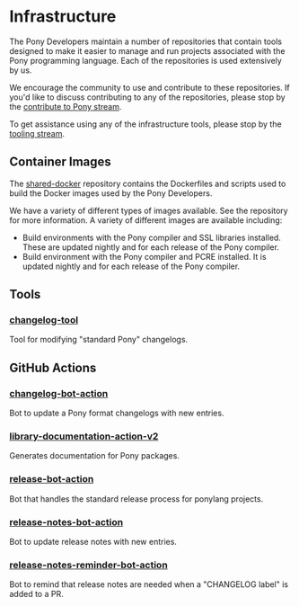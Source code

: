# Infrastructure

The Pony Developers maintain a number of repositories that contain tools designed to make it easier to manage and run projects associated with the Pony programming language. Each of the repositories is used extensively by us.

We encourage the community to use and contribute to these repositories. If you'd like to discuss contributing to any of the repositories, please stop by the [contribute to Pony stream](https://ponylang.zulipchat.com/#narrow/stream/192795-contribute-to-Pony).

To get assistance using any of the infrastructure tools, please stop by the [tooling stream](https://ponylang.zulipchat.com/#narrow/stream/190367-tooling).

## Container Images

The [shared-docker](https://github.com/ponylang/shared-docker) repository contains the Dockerfiles and scripts used to build the Docker images used by the Pony Developers.

We have a variety of different types of images available. See the repository for more information. A variety of different images are available including:

- Build environments with the Pony compiler and SSL libraries installed. These are updated nightly and for each release of the Pony compiler.
- Build environment with the Pony compiler and PCRE installed. It is updated nightly and for each release of the Pony compiler.

## Tools

### [changelog-tool](https://github.com/ponylang/changelog-tool)

Tool for modifying "standard Pony" changelogs.

## GitHub Actions

### [changelog-bot-action](https://github.com/ponylang/changelog-bot-action)

Bot to update a Pony format changelogs with new entries.

### [library-documentation-action-v2](https://github.com/ponylang/library-documentation-action-v2)

Generates documentation for Pony packages.

### [release-bot-action](https://github.com/ponylang/release-bot-action)

Bot that handles the standard release process for ponylang projects.

### [release-notes-bot-action](https://github.com/ponylang/release-notes-bot-action)

Bot to update release notes with new entries.

### [release-notes-reminder-bot-action](https://github.com/ponylang/release-notes-reminder-bot-action)

Bot to remind that release notes are needed when a "CHANGELOG label" is added to a PR.
